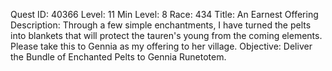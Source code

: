 Quest ID: 40366
Level: 11
Min Level: 8
Race: 434
Title: An Earnest Offering
Description: Through a few simple enchantments, I have turned the pelts into blankets that will protect the tauren's young from the coming elements. Please take this to Gennia as my offering to her village.
Objective: Deliver the Bundle of Enchanted Pelts to Gennia Runetotem.
